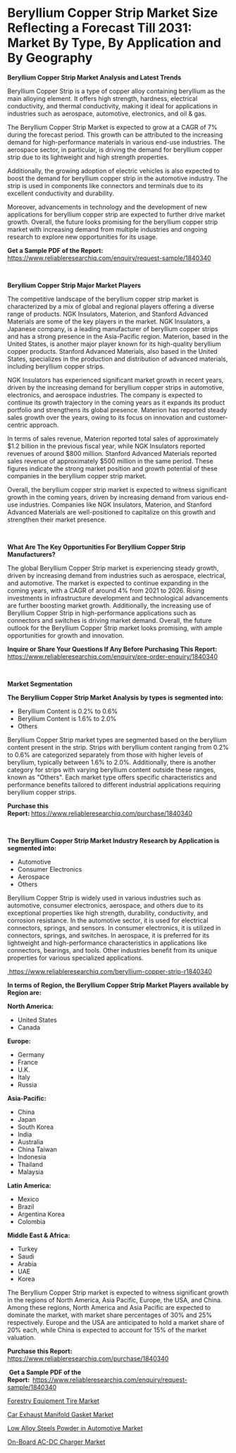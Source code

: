 <p><h1>Beryllium Copper Strip Market Size Reflecting a Forecast Till 2031: Market By Type, By Application and By Geography</h1></p><p><strong>Beryllium Copper Strip Market Analysis and Latest Trends</strong></p>
<p><p>Beryllium Copper Strip is a type of copper alloy containing beryllium as the main alloying element. It offers high strength, hardness, electrical conductivity, and thermal conductivity, making it ideal for applications in industries such as aerospace, automotive, electronics, and oil & gas.</p><p>The Beryllium Copper Strip Market is expected to grow at a CAGR of 7% during the forecast period. This growth can be attributed to the increasing demand for high-performance materials in various end-use industries. The aerospace sector, in particular, is driving the demand for beryllium copper strip due to its lightweight and high strength properties.</p><p>Additionally, the growing adoption of electric vehicles is also expected to boost the demand for beryllium copper strip in the automotive industry. The strip is used in components like connectors and terminals due to its excellent conductivity and durability.</p><p>Moreover, advancements in technology and the development of new applications for beryllium copper strip are expected to further drive market growth. Overall, the future looks promising for the beryllium copper strip market with increasing demand from multiple industries and ongoing research to explore new opportunities for its usage.</p></p>
<p><strong>Get a Sample PDF of the Report:&nbsp;</strong> <a href="https://www.reliableresearchiq.com/enquiry/request-sample/1840340">https://www.reliableresearchiq.com/enquiry/request-sample/1840340</a></p>
<p>&nbsp;</p>
<p><strong>Beryllium Copper Strip Major Market Players</strong></p>
<p><p>The competitive landscape of the beryllium copper strip market is characterized by a mix of global and regional players offering a diverse range of products. NGK Insulators, Materion, and Stanford Advanced Materials are some of the key players in the market. NGK Insulators, a Japanese company, is a leading manufacturer of beryllium copper strips and has a strong presence in the Asia-Pacific region. Materion, based in the United States, is another major player known for its high-quality beryllium copper products. Stanford Advanced Materials, also based in the United States, specializes in the production and distribution of advanced materials, including beryllium copper strips.</p><p>NGK Insulators has experienced significant market growth in recent years, driven by the increasing demand for beryllium copper strips in automotive, electronics, and aerospace industries. The company is expected to continue its growth trajectory in the coming years as it expands its product portfolio and strengthens its global presence. Materion has reported steady sales growth over the years, owing to its focus on innovation and customer-centric approach.</p><p>In terms of sales revenue, Materion reported total sales of approximately $1.2 billion in the previous fiscal year, while NGK Insulators reported revenues of around $800 million. Stanford Advanced Materials reported sales revenue of approximately $500 million in the same period. These figures indicate the strong market position and growth potential of these companies in the beryllium copper strip market.</p><p>Overall, the beryllium copper strip market is expected to witness significant growth in the coming years, driven by increasing demand from various end-use industries. Companies like NGK Insulators, Materion, and Stanford Advanced Materials are well-positioned to capitalize on this growth and strengthen their market presence.</p></p>
<p>&nbsp;</p>
<p><strong>What Are The Key Opportunities For Beryllium Copper Strip Manufacturers?</strong></p>
<p><p>The global Beryllium Copper Strip market is experiencing steady growth, driven by increasing demand from industries such as aerospace, electrical, and automotive. The market is expected to continue expanding in the coming years, with a CAGR of around 4% from 2021 to 2026. Rising investments in infrastructure development and technological advancements are further boosting market growth. Additionally, the increasing use of Beryllium Copper Strip in high-performance applications such as connectors and switches is driving market demand. Overall, the future outlook for the Beryllium Copper Strip market looks promising, with ample opportunities for growth and innovation.</p></p>
<p><strong>Inquire or Share Your Questions If Any Before Purchasing This Report:</strong> <a href="https://www.reliableresearchiq.com/enquiry/pre-order-enquiry/1840340">https://www.reliableresearchiq.com/enquiry/pre-order-enquiry/1840340</a></p>
<p>&nbsp;</p>
<p><strong>Market Segmentation</strong></p>
<p><strong>The Beryllium Copper Strip Market Analysis by types is segmented into:</strong></p>
<p><ul><li>Beryllium Content is 0.2% to 0.6%</li><li>Beryllium Content is 1.6% to 2.0%</li><li>Others</li></ul></p>
<p><p>Beryllium Copper Strip market types are segmented based on the beryllium content present in the strip. Strips with beryllium content ranging from 0.2% to 0.6% are categorized separately from those with higher levels of beryllium, typically between 1.6% to 2.0%. Additionally, there is another category for strips with varying beryllium content outside these ranges, known as "Others". Each market type offers specific characteristics and performance benefits tailored to different industrial applications requiring beryllium copper strips.</p></p>
<p><strong>Purchase this Report:&nbsp;</strong><a href="https://www.reliableresearchiq.com/purchase/1840340">https://www.reliableresearchiq.com/purchase/1840340</a></p>
<p>&nbsp;</p>
<p><strong>The Beryllium Copper Strip Market Industry Research by Application is segmented into:</strong></p>
<p><ul><li>Automotive</li><li>Consumer Electronics</li><li>Aerospace</li><li>Others</li></ul></p>
<p><p>Beryllium Copper Strip is widely used in various industries such as automotive, consumer electronics, aerospace, and others due to its exceptional properties like high strength, durability, conductivity, and corrosion resistance. In the automotive sector, it is used for electrical connectors, springs, and sensors. In consumer electronics, it is utilized in connectors, springs, and switches. In aerospace, it is preferred for its lightweight and high-performance characteristics in applications like connectors, bearings, and tools. Other industries benefit from its unique properties for various specialized applications.</p></p>
<p><a href="https://www.reliableresearchiq.com/beryllium-copper-strip-r1840340">&nbsp;https://www.reliableresearchiq.com/beryllium-copper-strip-r1840340</a></p>
<p><strong>In terms of Region, the Beryllium Copper Strip Market Players available by Region are:</strong></p>
<p>
    <p> <strong> North America: </strong>
        <ul>
            <li>United States</li>
            <li>Canada</li>
        </ul>
        </p> 
    <p> <strong> Europe: </strong>
        <ul>
            <li>Germany</li>
            <li>France</li>
            <li>U.K.</li>
            <li>Italy</li>
            <li>Russia</li>
        </ul>
        </p> 
    <p> <strong> Asia-Pacific: </strong>
        <ul>
            <li>China</li>
            <li>Japan</li>
            <li>South Korea</li>
            <li>India</li>
            <li>Australia</li>
            <li>China Taiwan</li>
            <li>Indonesia</li>
            <li>Thailand</li>
            <li>Malaysia</li>
        </ul>
        </p> 
    <p> <strong> Latin America: </strong>
        <ul>
            <li>Mexico</li>
            <li>Brazil</li>
            <li>Argentina Korea</li>
            <li>Colombia</li>
        </ul>
        </p> 
    <p> <strong> Middle East & Africa: </strong>
        <ul>
            <li>Turkey</li>
            <li>Saudi</li>
            <li>Arabia</li>
            <li>UAE</li>
            <li>Korea</li>
        </ul>
    </p>
    </p>
<p><p>The Beryllium Copper Strip market is expected to witness significant growth in the regions of North America, Asia Pacific, Europe, the USA, and China. Among these regions, North America and Asia Pacific are expected to dominate the market, with market share percentages of 30% and 25% respectively. Europe and the USA are anticipated to hold a market share of 20% each, while China is expected to account for 15% of the market valuation.</p></p>
<p><strong>Purchase this Report: </strong><a href="https://www.reliableresearchiq.com/purchase/1840340">https://www.reliableresearchiq.com/purchase/1840340</a></p>
<p>&nbsp;<strong>Get a Sample PDF of the Report:&nbsp;&nbsp;</strong><a href="https://www.reliableresearchiq.com/enquiry/request-sample/1840340">https://www.reliableresearchiq.com/enquiry/request-sample/1840340</a></p>
<p><strong></strong></p>
<p><p><a href="https://medium.com/@jeniw10236654655/global-forestry-equipment-tire-market-size-and-market-trends-analysis-by-regional-outlook-f0239b4dc5f7">Forestry Equipment Tire Market</a></p><p><a href="https://medium.com/@kathleenjacksond65/car-exhaust-manifold-gasket-market-growth-outlook-from-2024-to-2031-and-it-is-projecting-at-5-6-4a446c122607">Car Exhaust Manifold Gasket Market</a></p><p><a href="https://github.com/ofpaqrof92/Market-Research-Report-List-1/blob/main/low-alloy-steels-powder-in-automotive-market.md">Low Alloy Steels Powder in Automotive Market</a></p><p><a href="https://github.com/tusomamen9/Market-Research-Report-List-1/blob/main/on-board-ac-dc-charger-market.md">On-Board AC-DC Charger Market</a></p></p>